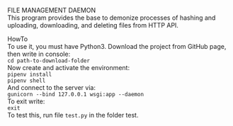 FILE MANAGEMENT DAEMON <br>
This program provides the base to demonize processes of
hashing and uploading, downloading, and deleting files from HTTP API.

HowTo<br>
To use it, you must have Python3. Download the project from GitHub page,
then write in console: <br>
`cd path-to-download-folder`<br>
Now create and activate the environment:<br>
`pipenv install`<br>
`pipenv shell`<br>
And connect to the server via:<br>
`gunicorn --bind 127.0.0.1 wsgi:app --daemon`<br>
To exit write:<br>
`exit`<br>
To test this, run file `test.py` in the folder test. 
